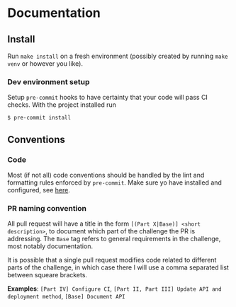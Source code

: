 # Documentation

## Install
Run `make install` on a fresh environment (possibly created by running `make venv` or however you like).

### Dev environment setup
Setup `pre-commit` hooks to have certainty that your code will pass CI checks. With the project installed run
```console
$ pre-commit install
```

## Conventions

### Code
Most (if not all) code conventions should be handled by the lint and formatting
rules enforced by `pre-commit`. Make sure yo have installed and configured,
see [here](dev-environment-setup).

### PR naming convention
All pull request will have a title in the form `[(Part X|Base)] <short
description>`, to document which part of the challenge the PR is addressing.
The `Base` tag refers to general requirements in the challenge, most notably
documentation.

It is possible that a single pull request modifies code related to different
parts of the challenge, in which case there I will use a comma separated list
between squeare brackets.

**Examples**: `[Part IV] Configure CI`, `[Part II, Part
III] Update API and deployment method`, `[Base] Document API`
